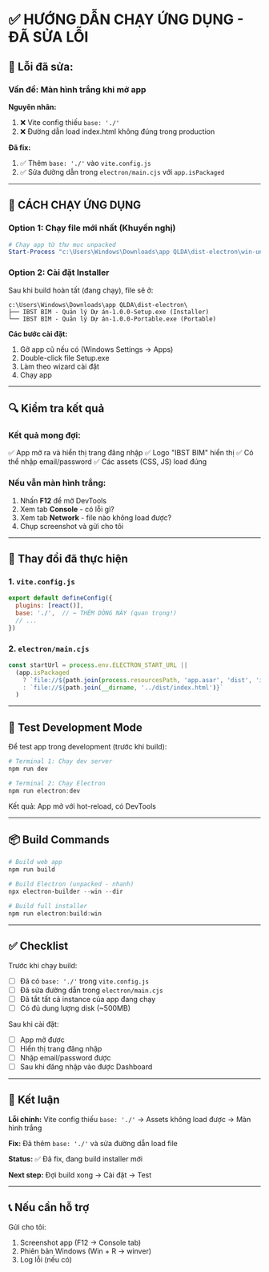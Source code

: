 # ✅ HƯỚNG DẪN CHẠY ỨNG DỤNG - ĐÃ SỬA LỖI

## 🐛 **Lỗi đã sửa:**

### Vấn đề: Màn hình trắng khi mở app
**Nguyên nhân:** 
1. ❌ Vite config thiếu `base: './'`
2. ❌ Đường dẫn load index.html không đúng trong production

**Đã fix:**
1. ✅ Thêm `base: './'` vào `vite.config.js`
2. ✅ Sửa đường dẫn trong `electron/main.cjs` với `app.isPackaged`

---

## 🚀 **CÁCH CHẠY ỨNG DỤNG**

### **Option 1: Chạy file mới nhất (Khuyến nghị)**

```powershell
# Chạy app từ thư mục unpacked
Start-Process "c:\Users\Windows\Downloads\app QLDA\dist-electron\win-unpacked\IBST BIM - Quản lý Dự án.exe"
```

### **Option 2: Cài đặt Installer**

Sau khi build hoàn tất (đang chạy), file sẽ ở:
```
c:\Users\Windows\Downloads\app QLDA\dist-electron\
├── IBST BIM - Quản lý Dự án-1.0.0-Setup.exe (Installer)
└── IBST BIM - Quản lý Dự án-1.0.0-Portable.exe (Portable)
```

**Các bước cài đặt:**
1. Gỡ app cũ nếu có (Windows Settings → Apps)
2. Double-click file Setup.exe
3. Làm theo wizard cài đặt
4. Chạy app

---

## 🔍 **Kiểm tra kết quả**

### **Kết quả mong đợi:**
✅ App mở ra và hiển thị trang đăng nhập
✅ Logo "IBST BIM" hiển thị
✅ Có thể nhập email/password
✅ Các assets (CSS, JS) load đúng

### **Nếu vẫn màn hình trắng:**
1. Nhấn **F12** để mở DevTools
2. Xem tab **Console** - có lỗi gì?
3. Xem tab **Network** - file nào không load được?
4. Chụp screenshot và gửi cho tôi

---

## 📝 **Thay đổi đã thực hiện**

### 1. `vite.config.js`
```javascript
export default defineConfig({
  plugins: [react()],
  base: './',  // ← THÊM DÒNG NÀY (quan trọng!)
  // ...
})
```

### 2. `electron/main.cjs`
```javascript
const startUrl = process.env.ELECTRON_START_URL || 
  (app.isPackaged 
    ? `file://${path.join(process.resourcesPath, 'app.asar', 'dist', 'index.html')}`
    : `file://${path.join(__dirname, '../dist/index.html')}`
  )
```

---

## 🧪 **Test Development Mode**

Để test app trong development (trước khi build):

```powershell
# Terminal 1: Chạy dev server
npm run dev

# Terminal 2: Chạy Electron
npm run electron:dev
```

Kết quả: App mở với hot-reload, có DevTools

---

## 📦 **Build Commands**

```powershell
# Build web app
npm run build

# Build Electron (unpacked - nhanh)
npx electron-builder --win --dir

# Build full installer
npm run electron:build:win
```

---

## ✅ **Checklist**

Trước khi chạy build:
- [ ] Đã có `base: './'` trong `vite.config.js`
- [ ] Đã sửa đường dẫn trong `electron/main.cjs`
- [ ] Đã tắt tất cả instance của app đang chạy
- [ ] Có đủ dung lượng disk (~500MB)

Sau khi cài đặt:
- [ ] App mở được
- [ ] Hiển thị trang đăng nhập
- [ ] Nhập email/password được
- [ ] Sau khi đăng nhập vào được Dashboard

---

## 🎯 **Kết luận**

**Lỗi chính:** Vite config thiếu `base: './'` → Assets không load được → Màn hình trắng

**Fix:** Đã thêm `base: './'` và sửa đường dẫn load file

**Status:** ✅ Đã fix, đang build installer mới

**Next step:** Đợi build xong → Cài đặt → Test

---

## 📞 **Nếu cần hỗ trợ**

Gửi cho tôi:
1. Screenshot app (F12 → Console tab)
2. Phiên bản Windows (Win + R → winver)
3. Log lỗi (nếu có)
